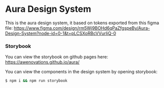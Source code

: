 # Aura Design System

This is the aura design system, it based on tokens exported from this figma file: https://www.figma.com/design/rm5Wj9BOHd6qPaZfgspeBy/Aura-Design-System?node-id=0-1&t=pLCSXoRBcVVurliQ-0

### Storybook

You can view the storybook on github pages here: https://awenovations.github.io/aura/

You can view the components in the design system by opening storybook:

```bash
$ npm i && npm run storybook
```
